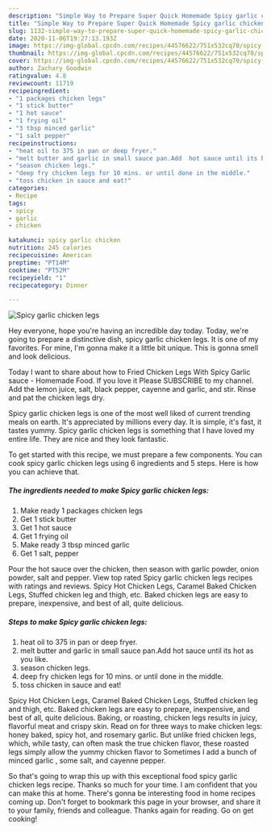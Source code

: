 ```yaml
---
description: "Simple Way to Prepare Super Quick Homemade Spicy garlic chicken legs"
title: "Simple Way to Prepare Super Quick Homemade Spicy garlic chicken legs"
slug: 1132-simple-way-to-prepare-super-quick-homemade-spicy-garlic-chicken-legs
date: 2020-11-06T19:27:13.193Z
image: https://img-global.cpcdn.com/recipes/44576622/751x532cq70/spicy-garlic-chicken-legs-recipe-main-photo.jpg
thumbnail: https://img-global.cpcdn.com/recipes/44576622/751x532cq70/spicy-garlic-chicken-legs-recipe-main-photo.jpg
cover: https://img-global.cpcdn.com/recipes/44576622/751x532cq70/spicy-garlic-chicken-legs-recipe-main-photo.jpg
author: Zachary Goodwin
ratingvalue: 4.8
reviewcount: 11719
recipeingredient:
- "1 packages chicken legs"
- "1 stick butter"
- "1 hot sauce"
- "1 frying oil"
- "3 tbsp minced garlic"
- "1 salt pepper"
recipeinstructions:
- "heat oil to 375 in pan or deep fryer."
- "melt butter and garlic in small sauce pan.Add  hot sauce until its hot as you like."
- "season chicken legs."
- "deep fry chicken legs for 10 mins. or until done in the middle."
- "toss chicken in sauce and eat!"
categories:
- Recipe
tags:
- spicy
- garlic
- chicken

katakunci: spicy garlic chicken 
nutrition: 245 calories
recipecuisine: American
preptime: "PT14M"
cooktime: "PT52M"
recipeyield: "1"
recipecategory: Dinner

---
```



![Spicy garlic chicken legs](https://img-global.cpcdn.com/recipes/44576622/751x532cq70/spicy-garlic-chicken-legs-recipe-main-photo.jpg)

Hey everyone, hope you're having an incredible day today. Today, we're going to prepare a distinctive dish, spicy garlic chicken legs. It is one of my favorites. For mine, I'm gonna make it a little bit unique. This is gonna smell and look delicious.

Today I want to share about how to Fried Chicken Legs With Spicy Garlic sauce - Homemade Food. If you love it Please SUBSCRIBE to my channel. Add the lemon juice, salt, black pepper, cayenne and garlic, and stir. Rinse and pat the chicken legs dry.

Spicy garlic chicken legs is one of the most well liked of current trending meals on earth. It's appreciated by millions every day. It is simple, it's fast, it tastes yummy. Spicy garlic chicken legs is something that I have loved my entire life. They are nice and they look fantastic.


To get started with this recipe, we must prepare a few components. You can cook spicy garlic chicken legs using 6 ingredients and 5 steps. Here is how you can achieve that.

<!--inarticleads1-->

##### The ingredients needed to make Spicy garlic chicken legs:

1. Make ready 1 packages chicken legs
1. Get 1 stick butter
1. Get 1 hot sauce
1. Get 1 frying oil
1. Make ready 3 tbsp minced garlic
1. Get 1 salt, pepper


Pour the hot sauce over the chicken, then season with garlic powder, onion powder, salt and pepper. View top rated Spicy garlic chicken legs recipes with ratings and reviews. Spicy Hot Chicken Legs, Caramel Baked Chicken Legs, Stuffed chicken leg and thigh, etc. Baked chicken legs are easy to prepare, inexpensive, and best of all, quite delicious. 

<!--inarticleads2-->

##### Steps to make Spicy garlic chicken legs:

1. heat oil to 375 in pan or deep fryer.
1. melt butter and garlic in small sauce pan.Add  hot sauce until its hot as you like.
1. season chicken legs.
1. deep fry chicken legs for 10 mins. or until done in the middle.
1. toss chicken in sauce and eat!


Spicy Hot Chicken Legs, Caramel Baked Chicken Legs, Stuffed chicken leg and thigh, etc. Baked chicken legs are easy to prepare, inexpensive, and best of all, quite delicious. Baking, or roasting, chicken legs results in juicy, flavorful meat and crispy skin. Read on for three ways to make chicken legs: honey baked, spicy hot, and rosemary garlic. But unlike fried chicken legs, which, while tasty, can often mask the true chicken flavor, these roasted legs simply allow the yummy chicken flavor to Sometimes I add a bunch of minced garlic , some salt, and cayenne pepper. 

So that's going to wrap this up with this exceptional food spicy garlic chicken legs recipe. Thanks so much for your time. I am confident that you can make this at home. There's gonna be interesting food in home recipes coming up. Don't forget to bookmark this page in your browser, and share it to your family, friends and colleague. Thanks again for reading. Go on get cooking!
